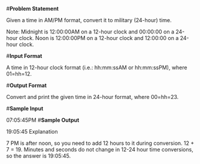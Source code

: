 #**Problem Statement**

Given a time in AM/PM format, convert it to military (24-hour) time.

Note: Midnight is 12:00:00AM on a 12-hour clock and 00:00:00 on a 24-hour clock. Noon is 12:00:00PM on a 12-hour clock and 12:00:00 on a 24-hour clock.

#**Input Format**

A time in 12-hour clock format (i.e.: hh:mm:ssAM or hh:mm:ssPM), where 01=hh=12.

#**Output Format**

Convert and print the given time in 24-hour format, where 00=hh=23.

#**Sample Input**

07:05:45PM
#**Sample Output**

19:05:45
Explanation

7 PM is after noon, so you need to add 12 hours to it during conversion. 12 + 7 = 19. Minutes and seconds do not change in 12-24 hour time conversions, so the answer is 19:05:45.